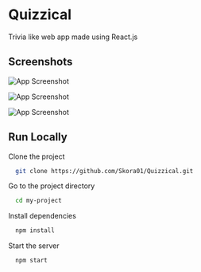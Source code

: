 
# Quizzical

Trivia like web app made using React.js


## Screenshots

![App Screenshot](https://cdn.discordapp.com/attachments/272476241465180160/963134003576180906/Screenshot_from_2022-04-11_19-37-42.png)

![App Screenshot](https://cdn.discordapp.com/attachments/272476241465180160/963135061782327356/Screenshot_from_2022-04-11_19-53-01.png)

![App Screenshot](https://cdn.discordapp.com/attachments/272476241465180160/963135062025568316/Screenshot_from_2022-04-11_19-53-11.png)


## Run Locally

Clone the project

```bash
  git clone https://github.com/Skora01/Quizzical.git
```

Go to the project directory

```bash
  cd my-project
```

Install dependencies

```bash
  npm install
```

Start the server

```bash
  npm start
```

